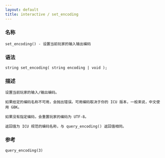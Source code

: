 ```yaml
---
layout: default
title: interactive / set_encoding
---
```


### 名称

    set_encoding() - 设置当前玩家的输入输出编码

### 语法

    string set_encoding( string encoding | void );

### 描述

    设置当前玩家的输入/输出编码。

    如果给定的编码名称不可用，会抛出错误。可用编码取决于你的 ICU 版本，一般来说，中文使用 GBK。

    如果没有指定编码，会重置玩家的编码为 UTF-8。

    返回值为 ICU 规范的编码名称，与 query_encoding() 返回值相同。

### 参考

    query_encoding(3)
